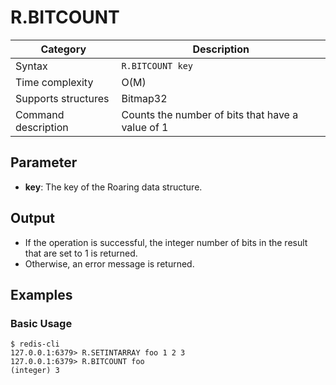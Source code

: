# R.BITCOUNT

| Category            | Description                                      |
| ------------------- | ------------------------------------------------ |
| Syntax              | `R.BITCOUNT key`                                 |
| Time complexity     | O(M)                                             |
| Supports structures | Bitmap32                                         |
| Command description | Counts the number of bits that have a value of 1 |

## Parameter

- **key**: The key of the Roaring data structure.

## Output

- If the operation is successful, the integer number of bits in the result that are set to 1 is returned.
- Otherwise, an error message is returned.

## Examples

### Basic Usage

```
$ redis-cli
127.0.0.1:6379> R.SETINTARRAY foo 1 2 3
127.0.0.1:6379> R.BITCOUNT foo
(integer) 3
```
